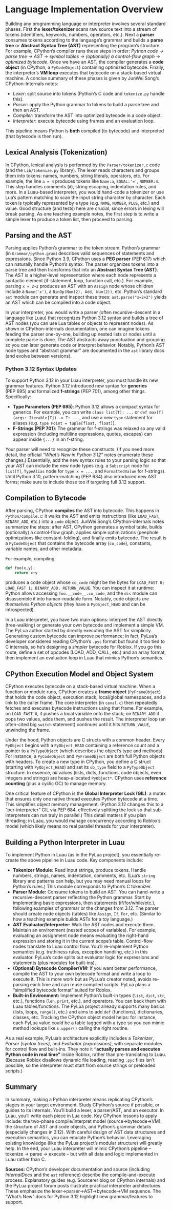 # Language Implementation Overview

Building any programming language or interpreter involves several standard phases. First the **lexer/tokenizer** scans raw source text into a stream of tokens (identifiers, keywords, numbers, operators, etc.). Next a **parser** consumes tokens according to the language’s grammar and builds a **parse tree** or **Abstract Syntax Tree (AST)** representing the program’s structure.  For example, CPython’s compiler runs these steps in order: *Python code → parse tree → AST → symbol tables → (optionally) a control-flow graph → optimized bytecode*. Once we have an AST, the compiler generates a **code object** (in CPython, a `PyCodeObject`) containing optimized bytecode. Finally, the interpreter’s **VM loop** executes that bytecode on a stack-based virtual machine.  A concise summary of these phases is given by JunWei Song’s CPython-Internals notes:

* *Lexer*: split source into tokens (Python’s C code and `tokenize.py` handle this).
* *Parser*: apply the Python grammar to tokens to build a parse tree and then an AST.
* *Compiler*: transform the AST into optimized bytecode in a code object.
* *Interpreter*: execute bytecode using frames and an evaluation loop.

This pipeline means Python is **both** compiled (to bytecode) and interpreted (that bytecode is then run).

## Lexical Analysis (Tokenization)

In CPython, lexical analysis is performed by the `Parser/tokenizer.c` code (and the `Lib/tokenize.py` library). The lexer reads characters and groups them into tokens: names, numbers, string literals, operators, etc. For example, the line `a = 4` produces tokens like `Name:a`, `EQUAL:'='`, `NUMBER:4`.  This step handles comments (`#`), string escaping, indentation rules, and more.  In a Luau-based interpreter, you would hand-code a tokenizer or use Lua’s pattern matching to scan the input string character by character. Each token is typically represented by a type (e.g. `NAME`, `NUMBER`, `PLUS`, etc.) and value. Good structure (and tests) here are crucial, since errors in lexing will break parsing. As one teaching example notes, the first step is to write a simple lexer to produce a token list, then proceed to parsing.

## Parsing and the AST

Parsing applies Python’s grammar to the token stream. Python’s grammar (in `Grammar/python.gram`) describes valid sequences of statements and expressions.  Since Python 3.9, CPython uses a **PEG parser** (PEP 617) which can naturally handle Python’s syntax. The parser organizes tokens into a parse tree and then transforms that into an **Abstract Syntax Tree (AST)**. The AST is a higher-level representation where each node represents a syntactic element (if-statement, loop, function call, etc.).  For example, parsing `x = 2+2` produces an AST with an `Assign` node whose children include a `Name('x')`, a `BinOp(Num(2), Add, Num(2))`, etc.  Python’s standard `ast` module can generate and inspect these trees: `ast.parse("x=2+2")` yields an AST which can be compiled into a code object.

In your interpreter, you would write a parser (often recursive-descent in a language like Luau) that recognizes Python 3.12 syntax and builds a tree of AST nodes (you can use Lua tables or objects to represent nodes). As shown in CPython-internals documentation, one can imagine tokens feeding the parser one-by-one, building up nested lists or nodes until a complete parse is done.  The AST abstracts away punctuation and grouping so you can later generate code or interpret behavior.  Notably, Python’s AST node types and “abstract grammar” are documented in the `ast` library docs (and evolve between versions).

### Python 3.12 Syntax Updates

To support Python 3.12 in your Luau interpreter, you must handle its new grammar features.  Python 3.12 introduced new syntax for **generics** (PEP 695) and formalized **f-strings** (PEP 701), among other things.  Specifically:

* **Type Parameters (PEP 695)**: Python 3.12 allows a compact syntax for generics. For example, you can write `class list[T]: ...` or `def max[T](args: Iterable[T]) -> T: ...`, and use a new `type` statement for aliases (e.g. `type Point = tuple[float, float]`).
* **F-Strings (PEP 701)**: The grammar for f-strings was relaxed so any valid expression (including multiline expressions, quotes, escapes) can appear inside `{...}` in an f-string.

Your parser will need to recognize these constructs.  (If you need more detail, the official *“What’s New in Python 3.12”* notes enumerate these changes.)  Essentially, add the new syntax rules to your parsing logic so that your AST can include the new node types (e.g. a `Subscript` node for `list[T]`, `TypeAlias` node for `type x = ...`, and `FormattedValue` for f-strings).  Until Python 3.10, pattern-matching (PEP 634) also introduced new AST forms; make sure to include those too if targeting full 3.12 support.

## Compilation to Bytecode

After parsing, CPython **compiles** the AST into bytecode.  This happens in `Python/compile.c`: it walks the AST and emits instructions (like `LOAD_FAST`, `BINARY_ADD`, etc.) into a `code` object.  JunWei Song’s CPython-internals notes summarize the steps: after AST, CPython generates a symbol table, builds (optionally) a control-flow graph, applies simple optimizations (peephole optimizations like constant-folding), and finally emits bytecode.  The result is a `PyCodeObject` that contains the bytecode array (`co_code`), constants, variable names, and other metadata.

For example, compiling:

```python
def foo(x,y): 
    return x+y
```

produces a code object whose `co_code` might be the bytes for `LOAD_FAST 0; LOAD_FAST 1; BINARY_ADD; RETURN_VALUE`. You can inspect it at runtime: Python allows accessing `foo.__code__.co_code`, and the `dis` module can disassemble it into human-readable form.  Notably, code objects *are themselves Python objects* (they have a `PyObject_HEAD` and can be introspected).

In a Luau interpreter, you have two main options: interpret the AST directly (tree-walking) or generate your own bytecode and implement a simple VM.  The PyLua author started by directly executing the AST for simplicity.  Generating custom bytecode can improve performance; in fact, PyLua’s developer considered reading CPython’s `.pyc` format but found it too tied to C internals, so he’s designing a *simpler* bytecode for Roblox.  If you go this route, define a set of opcodes (LOAD, ADD, CALL, etc.) and an array format, then implement an evaluation loop in Luau that mimics Python’s semantics.

## CPython Execution Model and Object System

CPython executes bytecode on a stack-based virtual machine. When a function or module runs, CPython creates a **frame object** (`PyFrameObject`) that holds the code object, execution stack, local/global namespaces, and a link to the caller frame.  The core interpreter (in `ceval.c`) then repeatedly fetches and executes bytecode instructions using that frame.  For example, on `LOAD_FAST 0`, it pushes a local variable onto the stack; on `BINARY_ADD` it pops two values, adds them, and pushes the result.  The interpreter loop (an often-cited big `switch` statement) continues until it hits `RETURN_VALUE`, unwinding the frame.

Under the hood, Python objects are C structs with a common header.  Every `PyObject` begins with a `PyObject_HEAD` containing a reference count and a pointer to a `PyTypeObject` (which describes the object’s type and methods). For instance, a `PyCodeObject` and `PyFrameObject` are both full Python objects with headers.  To create a new type in CPython, you define a C struct (starting with `PyObject_HEAD`) and set its `ob_type` field to a `PyTypeObject` structure. In essence, *all* values (lists, dicts, functions, code objects, even integers and strings) are heap-allocated `PyObject*`.  CPython uses **reference counting** (plus a cyclic GC) to manage memory.

One critical feature of CPython is the **Global Interpreter Lock (GIL)**: a mutex that ensures only one native thread executes Python bytecode at a time. This simplifies object memory management.  (Python 3.12 changes this to a “per-interpreter” GIL via PEP 684, effectively splitting the lock so that sub-interpreters can run truly in parallel.) This detail matters if you plan threading; in Luau, you would manage concurrency according to Roblox’s model (which likely means no real parallel threads for your interpreter).

## Building a Python Interpreter in Luau

To implement Python in Luau (as in the PyLua project), you essentially re-create the above pipeline in Luau code. Key components include:

* **Tokenizer Module:** Read input strings, produce tokens. Handle numbers, strings, names, indentation, comments, etc. (Lua’s `string` library and patterns can help, but you may need manual loops for Python’s rules.) This module corresponds to Python’s C tokenizer.
* **Parser Module:** Consume tokens to build an AST. You can hand-write a recursive-descent parser reflecting the Python grammar. Start by implementing basic expressions, then statements (if/for/while/etc.), following examples of grammar or the changes from 3.12. The parser should create node objects (tables) like `Assign`, `If`, `For`, etc. (Similar to how a teaching example builds ASTs for a toy language.)
* **AST Evaluator/Interpreter:** Walk the AST nodes and execute them. Maintain an environment (nested scopes of variables). For example, evaluating an assignment node means evaluating the right-hand expression and storing it in the current scope’s table. Control-flow nodes translate to Luau control flow. You’ll re-implement Python semantics (e.g. truthiness rules, exception handling, etc.) in this evaluator. PyLua’s code splits out evaluator logic for expressions and statements (plus modules for built-ins).
* **(Optional) Bytecode Compiler/VM:** If you want better performance, compile the AST to your own bytecode format and write a loop to execute it. This is more work but as PyLua’s creator noted, avoids re-parsing each time and can reuse compiled scripts. PyLua plans a “simplified bytecode format” suited for Roblox.
* **Built-in Environment:** Implement Python’s built-in types (`list`, `dict`, `str`, etc.), functions (`len`, `print`, etc.), and operators. You can back them with Luau tables/functions. The PyLua project already supports many basics (lists, loops, `range()`, etc.) and aims to add `def` (functions), dictionaries, classes, etc. Tracking the CPython object model helps: for instance, each PyLua value could be a table tagged with a type so you can mimic method lookups like `s.upper()` calling the right routine.

As a real example, PyLua’s architecture explicitly includes a *Tokenizer*, *Parser (syntax trees)*, and *Evaluator (expressions)*, with separate modules for control flow and built-ins. They note it **“actually parses and executes Python code in real time”** inside Roblox, rather than pre-translating to Luau. (Because Roblox disallows dynamic file loading, reading `.pyc` files isn’t possible, so the interpreter must start from source strings or preloaded scripts.)

## Summary

In summary, making a Python interpreter means replicating CPython’s stages in your target environment.  Study CPython’s source if possible, or guides to its internals.  You’ll build a lexer, a parser/AST, and an executor.  In Luau, you’ll write each piece in Lua code.  Key CPython lessons to apply include: the two-phase compile/interpret model (source→bytecode→VM), the structure of AST and code objects, and Python’s grammar details (especially changes in 3.12).  With careful design of AST data structures and execution semantics, you can emulate Python’s behavior.  Leveraging existing knowledge (like the PyLua project’s modular structure) will greatly help.  In the end, your Luau interpreter will mimic CPython’s pipeline – tokenize → parse → execute – but with all data and logic implemented in Luau rather than C.

**Sources:** CPython’s developer documentation and source (including *InternalDocs* and the `ast` reference) describe the compile-and-execute process.  Explanatory guides (e.g. Sourcerer blog on CPython internals) and the PyLua project forum posts illustrate practical interpreter architectures.  These emphasize the lexer→parser→AST→bytecode→VM sequence.  The “What’s New” docs for Python 3.12 highlight new grammar/features to support.
